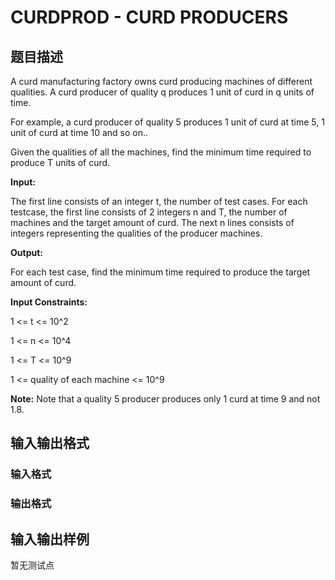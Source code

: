# CURDPROD - CURD PRODUCERS

## 题目描述

A curd manufacturing factory owns curd producing machines of different qualities. A curd producer of quality q produces 1 unit of curd in q units of time.

For example, a curd producer of quality 5 produces 1 unit of curd at time 5, 1 unit of curd at time 10 and so on..

Given the qualities of all the machines, find the minimum time required to produce T units of curd.

**Input:**

The first line consists of an integer t, the number of test cases. For each testcase, the first line consists of 2 integers n and T, the number of machines and the target amount of curd. The next n lines consists of integers representing the qualities of the producer machines.

**Output:**

For each test case, find the minimum time required to produce the target amount of curd.

****Input Constraints**:**

1 <= t <= 10^2

1 <= n <= 10^4

1 <= T <= 10^9

1 <= quality of each machine <= 10^9

**Note:** Note that a quality 5 producer produces only 1 curd at time 9 and not 1.8.

## 输入输出格式

### 输入格式

### 输出格式

## 输入输出样例

暂无测试点

